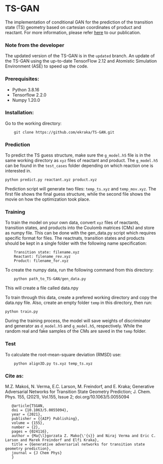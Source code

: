 # TS-GAN
The implementation of conditional GAN for the prediction of the transition state (TS) geometry based on cartesian coordinates of product and reactant.
For more information, please refer [here](https://aip.scitation.org/doi/10.1063/5.0055094) to our publication.

### Note from the developer
The updated version of the TS-GAN is in the `updated` branch. An update of the TS-GAN using the up-to-date TensorFlow 2.12 and Atomistic Simulation Environment (ASE) to speed up the code.


### Prerequisites:
* Python 3.8.16
* Tensorflow 2.2.0
* Numpy 1.20.0



### Installation:
Go to the working directory:

        git clone https://github.com/ekraka/TS-GAN.git


### Prediction
To predict the TS guess structure, make sure the `g_model.h5` file is in the same working directory as `xyz` files of reactant and product. 
The `g_model.h5` can be found in the `test_cases` folder depending on which reaction one is interested in.

    python predict.py reactant.xyz product.xyz
    
Prediction script will generate two files: `temp_ts.xyz` and `temp_mov.xyz`. The first file shows the final guess structure, while the second file shows the movie on how the optimization took place. 

### Training
To train the model on your own data, convert `xyz` files of reactants, transition states, and products into the Coulomb matrices (CMs) and store as numpy file. This can be done with the gen_data.py script which requires specific format for files. The reactnats, transition states and products should be kept in a single folder with the following name specification:

        Transition state: filename.xyz
        Reactant: filename_rev.xyz
        Product: filename_for.xyz

To create the numpy data, run the following command from this directory:

        python path_to_TS-GAN/gen_data.py
        
This will create a file called data.npy

To train through this data, create a prefered working directory and copy the data.npy file. Also, create an empty folder `temp` in this directory, then run:

    python train.py 

During the training process, the model will save weights of discriminator and generator as `d_model.h5` and `g_model.h5`, respectively. While the random real and fake samples of the CMs are saved in the `temp` folder. 

### Test
To calculate the root-mean-square deviation (RMSD) use:

        python align3D.py ts.xyz temp_ts.xyz


### Cite as: 
M.Z. Makoś, N. Verma, E.C. Larson, M. Freindorf, and E. Kraka; Generative Adversarial Networks for Transition State Geometry Prediction; J. Chem. Phys. 155, (2021), Vol.155, Issue 2; doi.org/10.1063/5.0055094

       @article{TSGAN,
       doi = {10.1063/5.0055094},
       year = {2021},
       publisher = {{AIP} Publishing},
       volume = {155},
       number = {2},
       pages = {024116},
       author = {Ma{\l}gorzata Z. Mako{\'{s}} and Niraj Verma and Eric C. Larson and Marek Freindorf and Elfi Kraka},
       title = {Generative adversarial networks for transition state geometry prediction},
       journal = {J Chem Phys}
       }

